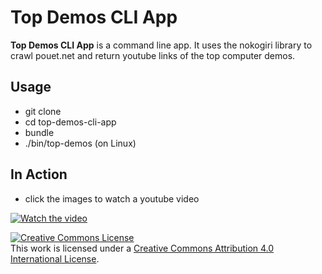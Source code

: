 Top Demos CLI App
======
**Top Demos CLI App** is a command line app. It uses the nokogiri library to crawl pouet.net and return youtube links of the top computer demos.

## Usage
* git clone
* cd top-demos-cli-app
* bundle
* ./bin/top-demos (on Linux)

## In Action

* click the images to watch a youtube video

[![Watch the video](https://lh3.googleusercontent.com/l7jtqvDg5ozeDTaITbwZuX00HKHtk2ehpbZ0mAcrdofv7nyt8uspSEdvT-m3yZFE_P_4PaIpR-VTLFcBWSTGwWllkYYBcCyi5A7EZmuUVjvR3B09UXF3r0WBs6RFLSJv-VOlrOux-BB_vZFqrv6H-4rmk3cfeP8A81mt5YE2lHBjy2Fd9tixA5cixerG_Im8PgFaEwLy-ohlbO_ds5cmP6zHY4s5yHjYViHkid6MSuZUTFYQTVWz3KliNZ2sLVD8SaE_t4dTStKDspnBbr1E5L4NcT23pW59LFl38Kn9h3EkT-jnRzxYoku_N7mNbYth2I3VVaiinlvepSzvocMRKlAIEm0SPDUL8mOlCdcjd33KUW5nUsambEUw1_DyhzaWtUQs8jiM0mZJqKAn2hhb68sfr5Sdl6D4-H7ngBLVYs72jWKsb26gHxVU7KnQz5VvQcmjD4hHL_KgQminqVB6GWeTWC69qKIz90v4X98XNVnV0MrINjArfYoUa9ZV6WfIC2wRIcRQBHM5TJtVOpdUrDuPACBCHvJKxRSNIzoGD3MBT2VO4JzMOyTPbSR4GbVm68gfnzNJW63q2Zx_9am8pV9eaZ21EcWjT2PYjNjqmZSOeLTV7aBh_zZXh8mBD5Xt-8YyQnMgitlct0A0WAp2TCpxGxahJmlpwGq01If8CIYi0KaIA9pjC30DGVHMH8CPH7Fk_N8wIAQnMzPFnQ=w914-h597-no)](https://www.youtube.com/watch?v=9-Zl92ORBLI)

<a rel="license" href="http://creativecommons.org/licenses/by/4.0/"><img alt="Creative Commons License" style="border-width:0" src="https://i.creativecommons.org/l/by/4.0/88x31.png" /></a><br />This work is licensed under a <a rel="license" href="http://creativecommons.org/licenses/by/4.0/">Creative Commons Attribution 4.0 International License</a>.
